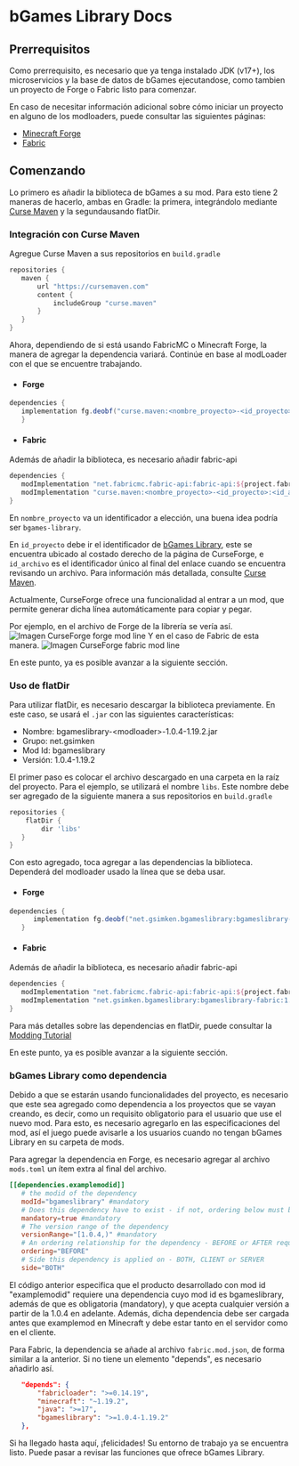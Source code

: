 
# bGames Library Docs

## Prerrequisitos
Como prerrequisito, es necesario que ya tenga instalado JDK (v17+), los microservicios y la base de datos de bGames ejecutandose, como tambien un proyecto de Forge o Fabric listo para comenzar.

En caso de necesitar información adicional sobre cómo iniciar un proyecto en alguno de los modloaders, puede consultar las siguientes páginas:
- [Minecraft Forge](https://docs.minecraftforge.net/en/latest/gettingstarted/#from-zero-to-modding)
- [Fabric](https://fabricmc.net/wiki/tutorial:setup)

## Comenzando
Lo primero es añadir la biblioteca de bGames a su mod. Para esto tiene 2 maneras de hacerlo, ambas en Gradle: la primera, integrándolo mediante [Curse Maven](https://www.cursemaven.com) y la segundausando flatDir.

### Integración con Curse Maven
Agregue Curse Maven a sus repositorios en `build.gradle`
 ```gradle
repositories {
    maven {
        url "https://cursemaven.com"
        content {
            includeGroup "curse.maven"
        }
    }
}
 ```
Ahora, dependiendo de si está usando FabricMC o Minecraft Forge, la manera de agregar la dependencia variará. Continúe en base al modLoader con el que se encuentre trabajando.

- #### Forge
 ```gradle
dependencies {
    implementation fg.deobf("curse.maven:<nombre_proyecto>-<id_proyecto>:<id_archivo>")
    }
 ```
- #### Fabric
Además de añadir la biblioteca, es necesario añadir fabric-api
 ```gradle
dependencies {
    modImplementation "net.fabricmc.fabric-api:fabric-api:${project.fabric_version}"
    modImplementation "curse.maven:<nombre_proyecto>-<id_proyecto>:<id_archivo>"
}
 ```
En `nombre_proyecto` va un identificador a elección, una buena idea podría ser `bgames-library`.

En `id_proyecto` debe ir el identificador de [bGames Library](https://www.curseforge.com/minecraft/mc-mods/bgames-library), este se encuentra ubicado al costado derecho de la página de CurseForge, e `id_archivo` es el identificador único al final del enlace cuando se encuentra revisando un archivo. Para información más detallada, consulte [Curse Maven](https://www.cursemaven.com).

Actualmente, CurseForge ofrece una funcionalidad al entrar a un mod, que permite generar dicha línea automáticamente para copiar y pegar.

Por ejemplo, en el archivo de Forge de la librería se vería así.
![Imagen CurseForge forge mod line](https://drive.google.com/uc?export=view&id=1nHtwT3h08FH93QsQZm7KFAHlyoTzgZO6)
Y en el caso de Fabric de esta manera.
![Imagen CurseForge fabric mod line](https://drive.google.com/uc?export=view&id=1m_1nTzLnlzIPiGBYNrGDyWA4MKENp706)

En este punto, ya es posible avanzar a la siguiente sección.

### Uso de flatDir
Para utilizar flatDir, es necesario descargar la biblioteca previamente. En este caso, se usará el `.jar` con las siguientes características:

- Nombre: bgameslibrary-\<modloader>-1.0.4-1.19.2.jar
- Grupo: net.gsimken
- Mod Id: bgameslibrary
- Versión: 1.0.4-1.19.2

El primer paso es colocar el archivo descargado en una carpeta en la raíz del proyecto. Para el ejemplo, se utilizará el nombre `libs`. Este nombre debe ser agregado de la siguiente manera a sus repositorios en `build.gradle`
 ```gradle
repositories {
     flatDir {
         dir 'libs'
    }
}
 ```
Con esto agregado, toca agregar a las dependencias la biblioteca. Dependerá del modloader usado la línea que se deba usar.
- #### Forge
 ```gradle
dependencies {
       implementation fg.deobf("net.gsimken.bgameslibrary:bgameslibrary-forge:1.0.4-1.19.2")
    }
 ```
- #### Fabric
Además de añadir la biblioteca, es necesario añadir fabric-api
 ```gradle
dependencies {
    modImplementation "net.fabricmc.fabric-api:fabric-api:${project.fabric_version}"
	modImplementation "net.gsimken.bgameslibrary:bgameslibrary-fabric:1.0.4-1.19.2"
}
 ```
Para más detalles sobre las dependencias en flatDir, puede consultar la [Modding Tutorial](https://moddingtutorials.org/dependencies/#your-computer)

En este punto, ya es posible avanzar a la siguiente sección.

### bGames Library como dependencia
Debido a que se estarán usando funcionalidades del proyecto, es necesario que este sea agregado como dependencia a los proyectos que se vayan creando, es decir, como un requisito obligatorio para el usuario que use el nuevo mod. Para esto, es necesario agregarlo en las especificaciones del mod, así el juego puede avisarle a los usuarios cuando no tengan bGames Library en su carpeta de mods.

Para agregar la dependencia en Forge, es necesario agregar al archivo `mods.toml` un ítem extra al final del archivo.
 ```toml
[[dependencies.examplemodid]]
    # the modid of the dependency
    modId="bgameslibrary" #mandatory
    # Does this dependency have to exist - if not, ordering below must be specified
    mandatory=true #mandatory
    # The version range of the dependency
    versionRange="[1.0.4,)" #mandatory
    # An ordering relationship for the dependency - BEFORE or AFTER required if the relationship is not mandatory
    ordering="BEFORE"
    # Side this dependency is applied on - BOTH, CLIENT or SERVER
    side="BOTH"
 ```
El código anterior especifica que el producto desarrollado con mod id "examplemodid" requiere una dependencia cuyo mod id es bgameslibrary, además de que es obligatoria (mandatory), y que acepta cualquier versión a partir de la 1.0.4 en adelante. Además, dicha dependencia debe ser cargada antes que examplemod en Minecraft y debe estar tanto en el servidor como en el cliente.

Para Fabric, la dependencia se añade al archivo `fabric.mod.json`, de forma similar a la anterior. Si no tiene un elemento "depends", es necesario añadirlo así.
 ```json
    "depends": {
		"fabricloader": ">=0.14.19",
		"minecraft": "~1.19.2",
		"java": ">=17",
		"bgameslibrary": ">=1.0.4-1.19.2"
	},
 ```

Si ha llegado hasta aquí, ¡felicidades! Su entorno de trabajo ya se encuentra listo. Puede pasar a revisar las funciones que ofrece bGames Library.
